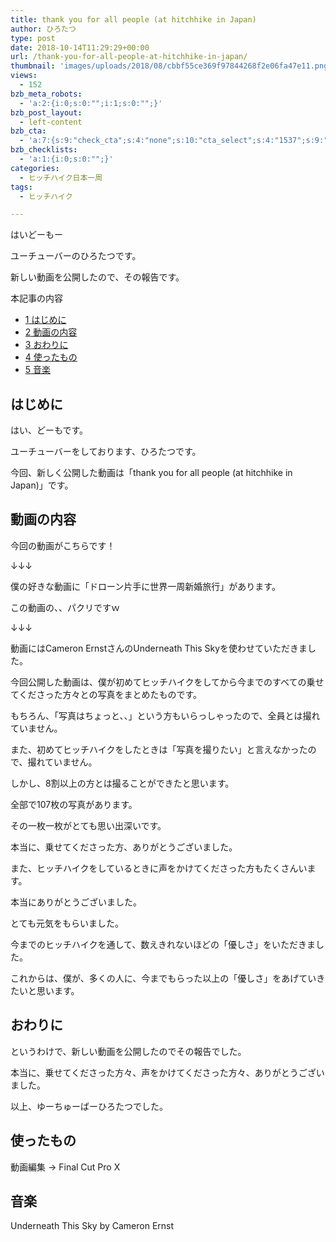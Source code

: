 ```yaml
---
title: thank you for all people (at hitchhike in Japan)
author: ひろたつ
type: post
date: 2018-10-14T11:29:29+00:00
url: /thank-you-for-all-people-at-hitchhike-in-japan/
thumbnail: 'images/uploads/2018/08/cbbf55ce369f97844268f2e06fa47e11.png?fit=304%2C190&ssl=1'
views:
  - 152
bzb_meta_robots:
  - 'a:2:{i:0;s:0:"";i:1;s:0:"";}'
bzb_post_layout:
  - left-content
bzb_cta:
  - 'a:7:{s:9:"check_cta";s:4:"none";s:10:"cta_select";s:4:"1537";s:9:"org_title";s:0:"";s:9:"org_image";s:0:"";s:11:"org_content";s:0:"";s:15:"org_button_text";s:0:"";s:14:"org_button_url";s:0:"";}'
bzb_checklists:
  - 'a:1:{i:0;s:0:"";}'
categories:
  - ヒッチハイク日本一周
tags:
  - ヒッチハイク

---
```

はいどーもー
  
ユーチューバーのひろたつです。

新しい動画を公開したので、その報告です。

<!--more-->

<div id="toc_container" class="toc_transparent no_bullets">
  <p class="toc_title">
    本記事の内容
  </p>
  
  <ul class="toc_list">
    <li>
      <a href="#i"><span class="toc_number toc_depth_1">1</span> はじめに</a>
    </li>
    <li>
      <a href="#i-2"><span class="toc_number toc_depth_1">2</span> 動画の内容</a>
    </li>
    <li>
      <a href="#i-3"><span class="toc_number toc_depth_1">3</span> おわりに</a>
    </li>
    <li>
      <a href="#i-4"><span class="toc_number toc_depth_1">4</span> 使ったもの</a>
    </li>
    <li>
      <a href="#i-5"><span class="toc_number toc_depth_1">5</span> 音楽</a>
    </li>
  </ul>
</div>

## <span id="i">はじめに</span>

はい、どーもです。
  
ユーチューバーをしております、ひろたつです。

今回、新しく公開した動画は「thank you for all people (at hitchhike in Japan)」です。

## <span id="i-2">動画の内容</span>

今回の動画がこちらです！
  
↓↓↓
  

僕の好きな動画に「ドローン片手に世界一周新婚旅行」があります。
  
この動画の、、パクリですｗ
  
↓↓↓
  

動画にはCameron ErnstさんのUnderneath This Skyを使わせていただきました。

今回公開した動画は、僕が初めてヒッチハイクをしてから今までのすべての乗せてくださった方々との写真をまとめたものです。

もちろん、「写真はちょっと、、」という方もいらっしゃったので、全員とは撮れていません。
  
また、初めてヒッチハイクをしたときは「写真を撮りたい」と言えなかったので、撮れていません。
  
しかし、8割以上の方とは撮ることができたと思います。

全部で107枚の写真があります。
  
その一枚一枚がとても思い出深いです。

本当に、乗せてくださった方、ありがとうございました。

また、ヒッチハイクをしているときに声をかけてくださった方もたくさんいます。
  
本当にありがとうございました。
  
とても元気をもらいました。

今までのヒッチハイクを通して、数えきれないほどの「優しさ」をいただきました。

これからは、僕が、多くの人に、今までもらった以上の「優しさ」をあげていきたいと思います。

## <span id="i-3">おわりに</span>

というわけで、新しい動画を公開したのでその報告でした。

本当に、乗せてくださった方々、声をかけてくださった方々、ありがとうございました。

以上、ゆーちゅーばーひろたつでした。

## <span id="i-4">使ったもの</span>

動画編集 → Final Cut Pro X

## <span id="i-5">音楽</span>

Underneath This Sky by Cameron Ernst

<div style="font-size: 0px; height: 0px; line-height: 0px; margin: 0; padding: 0; clear: both;">
</div>
